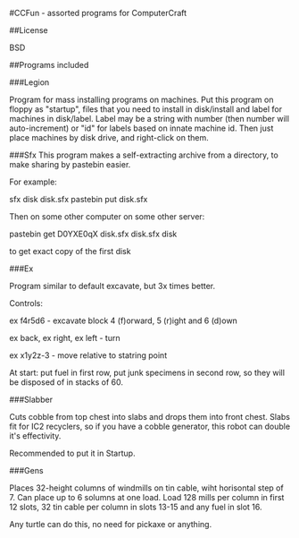 #CCFun - assorted programs for ComputerCraft 

##License

BSD

##Programs included

###Legion

Program for mass installing programs on machines. Put this program on floppy as "startup", files that you need to install in disk/install and label for machines in disk/label.
Label may be a string with number (then number will auto-increment) or "id" for labels based on innate machine id.
Then just place machines by disk drive, and right-click on them.

###Sfx
This program makes a self-extracting archive from a directory, to make sharing by pastebin easier.

For example:

sfx disk disk.sfx
pastebin put disk.sfx

Then on some other computer on some other server:

pastebin get D0YXE0qX disk.sfx
disk.sfx disk

to get exact copy of the first disk

###Ex

Program similar to default excavate, but 3x times better.

Controls:

ex f4r5d6 - excavate block 4 (f)orward, 5 (r)ight and 6 (d)own

ex back, ex right, ex left - turn

ex x1y2z-3 - move relative to statring point

At start: put fuel in first row, put junk specimens in second row, so they will be disposed of in stacks of 60.

###Slabber

Cuts cobble from top chest into slabs and drops them into front chest.
Slabs fit for IC2 recyclers, so if you have a cobble generator, this robot can double it's effectivity.

Recommended to put it in Startup.

###Gens

Places 32-height columns of windmills on tin cable, wiht horisontal step of 7. Can place up to 6 solumns at one load.
Load 128 mills per column in first 12 slots, 32 tin cable per column in slots 13-15 and any fuel in slot 16.

Any turtle can do this, no need for pickaxe or anything.